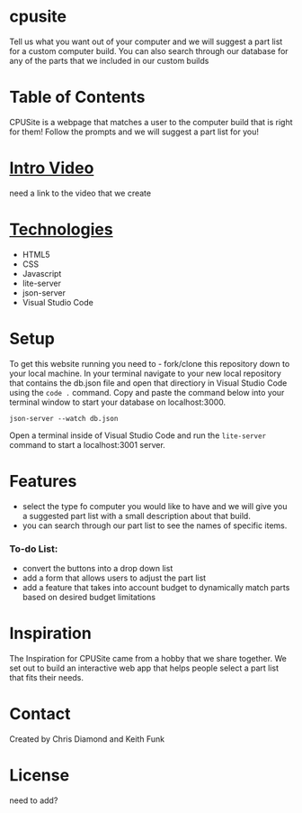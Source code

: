 # cpusite
Tell us what you want out of your computer and we will suggest a part list for a custom computer build. You can also search through our database for any of the parts that we included in our custom builds

# Table of Contents
CPUSite is a webpage that matches a user to the computer build that is right for them! Follow the prompts and we will suggest a part list for you!

# [Intro Video](#intro-video)
need a link to the video that we create

# [Technologies](#technologies)
 - HTML5
 - CSS
 - Javascript
 - lite-server
 - json-server
 - Visual Studio Code

# Setup 
To get this website running you need to - fork/clone this repository down to your local machine. In your terminal navigate to your new local repository that contains the db.json file and open that directiory in Visual Studio Code using the `code .` command.
Copy and paste the command below into your terminal window to start your database on localhost:3000.
```
json-server --watch db.json
```
Open a terminal inside of Visual Studio Code and run the `lite-server` command to start a localhost:3001 server.

# Features
 - select the type fo computer you would like to have and we will give you a suggested part list with a small description about that build.
 - you can search through our part list to see the names of specific items.

### To-do List:
 - convert the buttons into a drop down list
 - add a form that allows users to adjust the part list
 - add a feature that takes into account budget to dynamically match parts based on desired budget limitations

# Inspiration
The Inspiration for CPUSite came from a hobby that we share together. We set out to build an interactive web app that helps people select a part list that fits their needs.

# Contact
Created by Chris Diamond and Keith Funk

# License
need to add?
